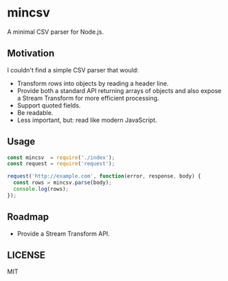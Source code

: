 mincsv
======

A minimal CSV parser for Node.js.


Motivation
----------

I couldn't find a simple CSV parser that would:

- Transform rows into objects by reading a header line.
- Provide both a standard API returning arrays of objects
  and also expose a Stream Transform for more efficient
  processing.
- Support quoted fields.
- Be readable.
- Less important, but: read like modern JavaScript.


Usage
-----

```javascript
const mincsv  = require('./index');
const request = require('request');

request('http://example.com', function(error, response, body) {
  const rows = mincsv.parse(body);
  console.log(rows);
});
```


Roadmap
-------

- Provide a Stream Transform API.


LICENSE
-------

MIT
